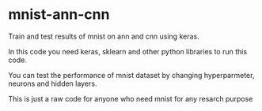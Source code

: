 # mnist-ann-cnn
Train and test results of mnist on ann and cnn using keras.

In this code you need keras, sklearn and other python libraries to run this code.

You can test the performance of mnist dataset by changing hyperparmeter, neurons and hidden layers.

This is just a raw code for anyone who need mnist for any resarch purpose
